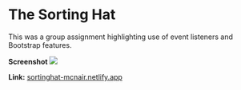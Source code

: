# The Sorting Hat

This was a group assignment highlighting use of event listeners and Bootstrap features.

**Screenshot**
![](https://user-images.githubusercontent.com/67588177/89316672-08ad9280-d642-11ea-8dec-85f00065af75.png)

**Link:**
[sortinghat-mcnair.netlify.app](https://sortinghat-mcnair.netlify.app/)
